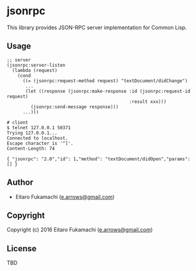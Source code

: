 # jsonrpc

This library provides JSON-RPC server implementation for Common Lisp.

## Usage

```common-lisp
;; server
(jsonrpc:server-listen
  (lambda (request)
    (cond
      ((= (jsonrpc:request-method request) "textDocument/didChange")
       ...
       (let ((response (jsonrpc:make-response :id (jsonrpc:request-id request)
                                              :result xxx)))
         (jsonrpc:send-message response)))
      ...)))
```

```
# client
$ telnet 127.0.0.1 50371
Trying 127.0.0.1...
Connected to localhost.
Escape character is '^]'.
Content-Length: 74

{ "jsonrpc": "2.0","id": 1,"method": "textDocument/didOpen","params": [] }
```

## Author

* Eitaro Fukamachi (e.arrows@gmail.com)

## Copyright

Copyright (c) 2016 Eitaro Fukamachi (e.arrows@gmail.com)

## License

TBD
